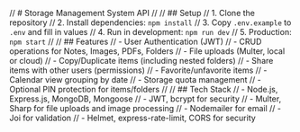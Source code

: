 // # Storage Management System API
//
// ## Setup
// 1. Clone the repository
// 2. Install dependencies: `npm install`
// 3. Copy `.env.example` to `.env` and fill in values
// 4. Run in development: `npm run dev`
// 5. Production: `npm start`
//
// ## Features
// - User Authentication (JWT)
// - CRUD operations for Notes, Images, PDFs, Folders
// - File uploads (Multer, local or cloud)
// - Copy/Duplicate items (including nested folders)
// - Share items with other users (permissions)
// - Favorite/unfavorite items
// - Calendar view grouping by date
// - Storage quota management
// - Optional PIN protection for items/folders
//
// ## Tech Stack
// - Node.js, Express.js, MongoDB, Mongoose
// - JWT, bcrypt for security
// - Multer, Sharp for file uploads and image processing
// - Nodemailer for email
// - Joi for validation
// - Helmet, express-rate-limit, CORS for security
